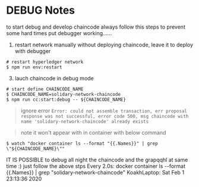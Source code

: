 # DEBUG Notes

to start debug and develop chaincode always follow this steps to prevent some hard times put debugger working......

1. restart network manually without deploying chaincode, leave it to deploy with debugger

```shell
# restart hyperledger network
$ npm run env:restart
```

3. lauch chaincode in debug mode

```shell
# start define CHAINCODE_NAME
$ CHAINCODE_NAME=solidary-network-chaincode
$ npm run cc:start:debug -- ${CHAINCODE_NAME}
```

> ignore error `Error: could not assemble transaction, err proposal response was not successful, error code 500, msg chaincode with name 'solidary-network-chaincode' already exists`

> note it won't appear with in container with below command

```shell
$ watch "docker container ls --format "{{.Names}}" | grep \"${CHAINCODE_NAME}\""
```


IT IS POSSIBLE to debug all night the chaincode and the grapqqhl at same time :) just follow the above stps
Every 2.0s: docker container ls --format {{.Names}} | grep "solidary-network-chaincode"   KoakhLaptop: Sat Feb  1 23:13:36 2020

